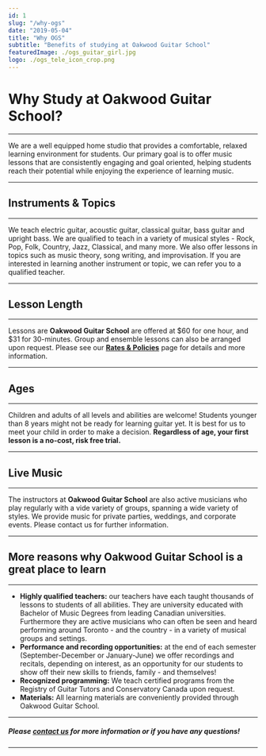 ```yaml
---
id: 1
slug: "/why-ogs"
date: "2019-05-04"
title: "Why OGS"
subtitle: "Benefits of studying at Oakwood Guitar School"
featuredImage: ./ogs_guitar_girl.jpg
logo: ./ogs_tele_icon_crop.png
---
```


# **Why Study at Oakwood Guitar School?**
---
We are a well equipped home studio that provides a comfortable, relaxed learning environment for students. Our primary goal is to offer music lessons that are consistently engaging and goal oriented, helping students reach their potential while enjoying the experience of learning music.  

---
## **Instruments & Topics**
---
We teach electric guitar, acoustic guitar, classical guitar, bass guitar and upright bass. We are qualified to teach in a variety of musical styles - Rock, Pop, Folk, Country, Jazz, Classical, and many more. We also offer lessons in topics such as music theory, song writing, and improvisation. If you are interested in learning another instrument or topic, we can refer you to a qualified teacher.

---
## **Lesson Length**
---
Lessons are **Oakwood Guitar School** are offered at $60 for one hour, and $31 for 30-minutes. Group and ensemble lessons can also be arranged upon request.  Please see our [**Rates & Policies**](/rates-policies "Oakwood Guitar School Rates and Policies") page for details and more information.  
 
---  
## **Ages**  
---
Children and adults of all levels and abilities are welcome! Students younger than 8 years might not be ready for learning guitar yet. It is best for us to meet your child in order to make a decision. **Regardless of age, your first lesson is a no-cost, risk free trial.**  

---  
## **Live Music**
---

The instructors at **Oakwood Guitar School** are also active musicians who play regularly with a vide variety of groups, spanning a wide variety of styles. We provide music for private parties, weddings, and corporate events. Please contact us for further information.

---  
## **More reasons why Oakwood Guitar School is a great place to learn**
---

- **Highly qualified teachers:** our teachers have each taught thousands of lessons to students of all abilities. They are university educated with Bachelor of Music Degrees from leading Canadian universities. Furthermore they are active musicians who can often be seen and heard performing around Toronto - and the country - in a variety of musical groups and settings.
- **Performance and recording opportunities:** at the end of each semester (September-December or January-June) we offer recordings and recitals, depending on interest, as an opportunity for our students to show off their new skills to friends, family - and themselves!
- **Recognized programming:** We teach certified programs from the Registry of Guitar Tutors and Conservatory Canada upon request.
- **Materials:** All learning materials are conveniently provided through Oakwood Guitar School.  

---
##### **Please [contact us](mailto:info@oakwoodguitarschool.com "Oakwood Guitar School") for more information or if you have any questions!**
---